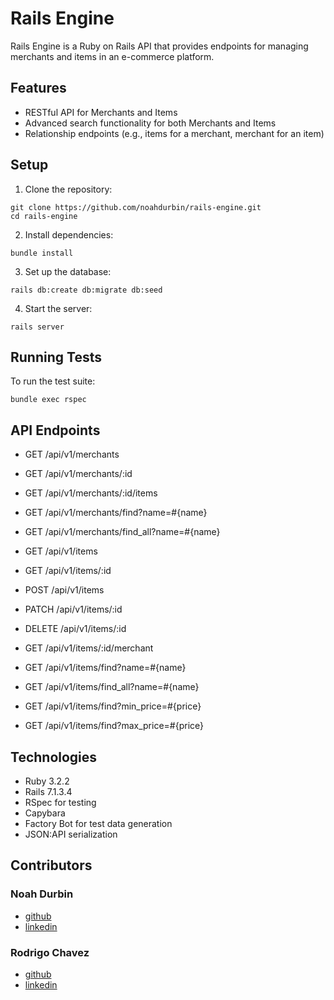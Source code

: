 # Rails Engine

Rails Engine is a Ruby on Rails API that provides endpoints for managing merchants and items in an e-commerce platform.

## Features

- RESTful API for Merchants and Items
- Advanced search functionality for both Merchants and Items
- Relationship endpoints (e.g., items for a merchant, merchant for an item)

## Setup

1. Clone the repository:

```
git clone https://github.com/noahdurbin/rails-engine.git
cd rails-engine
```

2. Install dependencies:

```
bundle install
```

3. Set up the database:

```
rails db:create db:migrate db:seed
```

4. Start the server:

```
rails server
```

## Running Tests

To run the test suite:

```
bundle exec rspec
```

## API Endpoints

- GET /api/v1/merchants
- GET /api/v1/merchants/:id
- GET /api/v1/merchants/:id/items
- GET /api/v1/merchants/find?name=#{name}
- GET /api/v1/merchants/find_all?name=#{name}

- GET /api/v1/items
- GET /api/v1/items/:id
- POST /api/v1/items
- PATCH /api/v1/items/:id
- DELETE /api/v1/items/:id
- GET /api/v1/items/:id/merchant
- GET /api/v1/items/find?name=#{name}
- GET /api/v1/items/find_all?name=#{name}
- GET /api/v1/items/find?min_price=#{price}
- GET /api/v1/items/find?max_price=#{price}

## Technologies

- Ruby 3.2.2
- Rails 7.1.3.4
- RSpec for testing
- Capybara
- Factory Bot for test data generation
- JSON:API serialization

## Contributors

### Noah Durbin
- [github](https://github.com/noahdurbin)
- [linkedin](https://www.linkedin.com/in/noahdurbin/)
### Rodrigo Chavez
- [github](https://github.com/RodrigoACG)
- [linkedin](https://www.linkedin.com/in/rodrigo-chavez1/)
